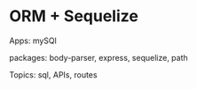 # ORM + Sequelize

Apps: mySQl

packages: body-parser, express, sequelize, path

Topics: sql, APIs, routes